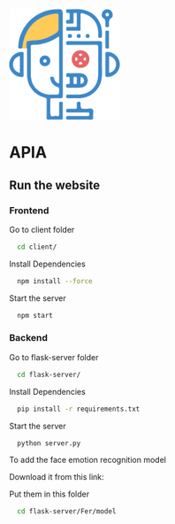 <img src="./client/public/robot-blue.png" alt="Description" width="200" height="200">

# APIA

## Run the website

### Frontend

Go to client folder

```bash
  cd client/
```

Install Dependencies

```bash
  npm install --force
```

Start the server

```bash
  npm start
```

### Backend

Go to flask-server folder

```bash
  cd flask-server/
```

Install Dependencies

```bash
  pip install -r requirements.txt
```

Start the server

```bash
  python server.py
```

To add the face emotion recognition model

Download it from this link:
<a href="https://drive.google.com/drive/folders/1_8ox7L8bhRSS_Fi7MBXvGWJw-ubpt9id?usp=sharing"></a>

Put them in this folder

```bash
  cd flask-server/Fer/model
```
